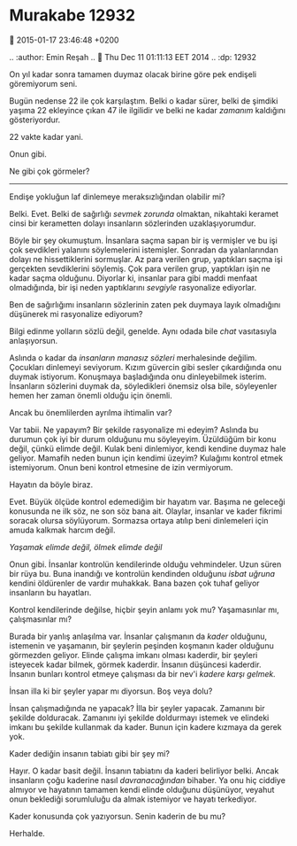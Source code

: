 Murakabe 12932
==============

:date: 2015-01-17 23:46:48 +0200

.. :author: Emin Reşah
.. :date: Thu Dec 11 01:11:13 EET 2014 
.. :dp: 12932 

On yıl kadar sonra tamamen duymaz olacak birine göre pek endişeli
göremiyorum seni.

Bugün nedense 22 ile çok karşılaştım. Belki o kadar sürer, belki de
şimdiki yaşıma 22 ekleyince çıkan 47 ile ilgilidir ve belki ne kadar
*zamanım* kaldığını gösteriyordur.

22 vakte kadar yani.

Onun gibi. 

Ne gibi çok görmeler?

-----

Endişe yokluğun laf dinlemeye meraksızlığından olabilir mi?

Belki. Evet. Belki de sağırlığı *sevmek zorunda* olmaktan, nikahtaki
keramet cinsi bir kerametten dolayı insanların sözlerinden
uzaklaşıyorumdur.

Böyle bir şey okumuştum. İnsanlara saçma sapan bir iş vermişler ve bu
işi çok sevdikleri yalanını söylemelerini istemişler. Sonradan da
yalanlarından dolayı ne hissettiklerini sormuşlar. Az para verilen
grup, yaptıkları saçma işi gerçekten sevdiklerini söylemiş. Çok para
verilen grup, yaptıkları işin ne kadar saçma olduğunu. Diyorlar ki,
insanlar para gibi maddi menfaat olmadığında, bir işi neden
yaptıklarını *sevgiyle* rasyonalize ediyorlar.

Ben de sağırlığımı insanların sözlerinin zaten pek duymaya layık
olmadığını düşünerek mi rasyonalize ediyorum?

Bilgi edinme yolların sözlü değil, genelde. Aynı odada bile *chat*
vasıtasıyla anlaşıyorsun. 

Aslında o kadar da *insanların manasız sözleri* merhalesinde
değilim. Çocukları dinlemeyi seviyorum. Kızım güvercin gibi sesler
çıkardığında onu duymak istiyorum. Konuşmaya başladığında onu
dinleyebilmek isterim. İnsanların sözlerini duymak da, söyledikleri
önemsiz olsa bile, söyleyenler hemen her zaman önemli olduğu için
önemli.

Ancak bu önemlilerden ayrılma ihtimalin var?

Var tabii. Ne yapayım? Bir şekilde rasyonalize mi edeyim? Aslında bu
durumun çok iyi bir durum olduğunu mu söyleyeyim. Üzüldüğüm bir konu
değil, çünkü elimde değil. Kulak beni dinlemiyor, kendi kendine duymaz
hale geliyor. Mamafih neden bunun için kendimi üzeyim? Kulağımı
kontrol etmek istemiyorum. Onun beni kontrol etmesine de izin
vermiyorum.

Hayatın da böyle biraz.

Evet. Büyük ölçüde kontrol edemediğim bir hayatım var. Başıma ne
geleceği konusunda ne ilk söz, ne son söz bana ait. Olaylar, insanlar
ve kader fikrimi soracak olursa söylüyorum. Sormazsa ortaya atılıp
beni dinlemeleri için amuda kalkmak harcım değil.

*Yaşamak elimde değil, ölmek elimde değil* 

Onun gibi. İnsanlar kontrolün kendilerinde olduğu vehmindeler. Uzun
süren bir rüya bu. Buna inandığı ve kontrolün kendinden olduğunu
*isbat uğruna* kendini öldürenler de vardır muhakkak. Bana bazen çok
tuhaf geliyor insanların bu hayatları.

Kontrol kendilerinde değilse, hiçbir şeyin anlamı yok mu? Yaşamasınlar
mı, çalışmasınlar mı?

Burada bir yanlış anlaşılma var. İnsanlar çalışmanın da *kader*
olduğunu, istemenin ve yaşamanın, bir şeylerin peşinden koşmanın kader
olduğunu görmezden geliyor. Elinde çalışma imkanı olması kaderdir, bir
şeyleri isteyecek kadar bilmek, görmek kaderdir. İnsanın düşüncesi
kaderdir. İnsanın bunları kontrol etmeye çalışması da bir nev'i
*kadere karşı gelmek.*

İnsan illa ki bir şeyler yapar mı diyorsun. Boş veya dolu? 

İnsan çalışmadığında ne yapacak? İlla bir şeyler yapacak. Zamanını bir
şekilde dolduracak. Zamanını iyi şekilde doldurmayı istemek ve
elindeki imkanı bu şekilde kullanmak da kader. Bunun için kadere
kızmaya da gerek yok.

Kader dediğin insanın tabiatı gibi bir şey mi?

Hayır. O kadar basit değil. İnsanın tabiatını da kaderi belirliyor
belki. Ancak insanların çoğu kaderine nasıl *davranacağından*
bihaber. Ya onu hiç ciddiye almıyor ve hayatının tamamen kendi elinde
olduğunu düşünüyor, veyahut onun beklediği sorumluluğu da almak
istemiyor ve hayatı terkediyor.

Kader konusunda çok yazıyorsun. Senin kaderin de bu mu?

Herhalde. 


